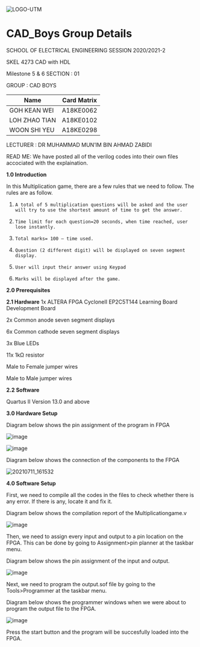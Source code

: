 ![LOGO-UTM](https://user-images.githubusercontent.com/87056506/125168182-b45a4d80-e1d6-11eb-9827-d544110897cc.png)
# CAD_Boys Group Details

SCHOOL OF ELECTRICAL ENGINEERING 
SESSION 2020/2021-2

SKEL 4273 CAD with HDL

Milestone 5 & 6
SECTION :         01

GROUP :  		CAD BOYS

| Name | Card Matrix |
|------|-------------|
|GOH KEAN WEI|A18KE0062|
|LOH ZHAO TIAN|A18KE0102|
|WOON SHI YEU|A18KE0298|

LECTURER :  DR MUHAMMAD MUN’IM BIN AHMAD ZABIDI

READ ME:
We have posted all of the verilog codes into their own files accociated with the explaination.

**1.0 Introduction**

In this Multiplication game, there are a few rules that we need to follow. The rules are as follow.


1.     A total of 5 multiplication questions will be asked and the user will try to use the shortest amount of time to get the answer.
2.     Time limit for each question=20 seconds, when time reached, user lose instantly.
3.     Total marks= 100 – time used.
4.     Question (2 different digit) will be displayed on seven segment display.
5.     User will input their answer using Keypad
6.     Marks will be displayed after the game.


**2.0 Prerequisites**

**2.1 Hardware**
1x ALTERA FPGA CycloneII EP2C5T144 Learning Board Development Board 

2x Common anode seven segment displays

6x Common cathode seven segment displays

3x Blue LEDs

11x 1kΩ resistor

Male to Female jumper wires

Male to Male jumper wires

**2.2 Software**

Quartus II Version 13.0 and above

**3.0 Hardware Setup**

Diagram below shows the pin assignment of the program in FPGA

![image](https://user-images.githubusercontent.com/87243212/125186312-3c366b00-e25c-11eb-8a2e-bebad3f4f376.png)

![image](https://user-images.githubusercontent.com/87243212/125186288-17da8e80-e25c-11eb-98bd-59a60ec6a4a7.png)

Diagram below shows the connection of the components to the FPGA

![20210711_161532](https://user-images.githubusercontent.com/87243212/125187777-d51cb480-e263-11eb-8010-26ff0aa5a241.jpg)

**4.0 Software Setup**

First, we need to compile all the codes in the files to check whether there is any error. If there is any, locate it and fix it.

Diagram below shows the compilation report of the Multiplicationgame.v

![image](https://user-images.githubusercontent.com/87243212/125187962-b965de00-e264-11eb-8c86-063f2d2d175d.png)

Then, we need to assign every input and output to a pin location on the FPGA. This can be done by going to Assignment>pin planner at the taskbar menu.

Diagram below shows the pin assignment of the input and output.

![image](https://user-images.githubusercontent.com/87243212/125188230-a30c5200-e265-11eb-95a1-a78eec0b732a.png)

Next, we need to program the output.sof file by going to the Tools>Programmer at the taskbar menu.

Diagram below shows the programmer windows when we were about to program the output file to the FPGA.

![image](https://user-images.githubusercontent.com/87243212/125188334-1f069a00-e266-11eb-95ce-11a0909deec3.png)

Press the start button and the program will be succesfully loaded into the FPGA.


